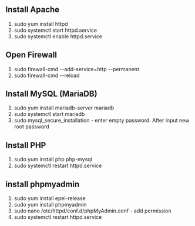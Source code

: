 ## Install Apache
1. sudo yum install httpd
2. sudo systemctl start httpd.service
3. sudo systemctl enable httpd.service

## Open Firewall
1. sudo firewall-cmd --add-service=http --permanent
2. sudo firewall-cmd --reload

## Install MySQL (MariaDB)
1. sudo yum install mariadb-server mariadb
2. sudo systemctl start mariadb
3. sudo mysql_secure_installation - enter empty password. After input new root password

## Install PHP
1. sudo yum install php php-mysql
2. sudo systemctl restart httpd.service

## install phpmyadmin
1. sudo yum install epel-release
2. sudo yum install phpmyadmin
3. sudo nano /etc/httpd/conf.d/phpMyAdmin.conf - add permission
4. sudo systemctl restart httpd.service

